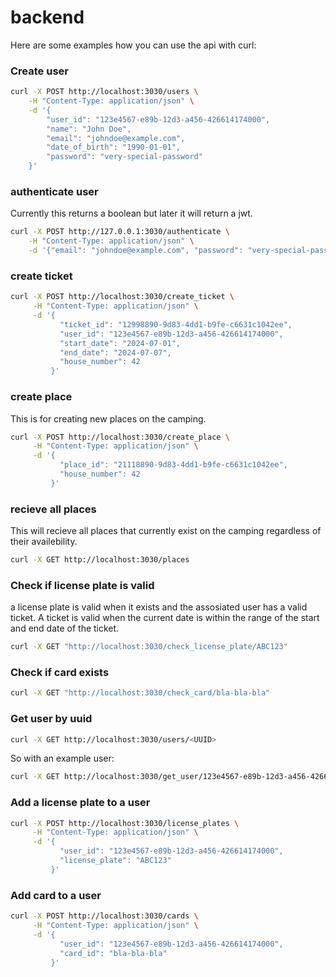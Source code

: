 # backend

Here are some examples how you can use the api with curl:

### Create user

```bash
curl -X POST http://localhost:3030/users \
    -H "Content-Type: application/json" \
    -d '{
        "user_id": "123e4567-e89b-12d3-a456-426614174000",
        "name": "John Doe",
        "email": "johndoe@example.com",
        "date_of_birth": "1990-01-01",
        "password": "very-special-password"
    }'
```

### authenticate user

Currently this returns a boolean but later it will return a jwt.

```bash
curl -X POST http://127.0.0.1:3030/authenticate \
    -H "Content-Type: application/json" \
    -d '{"email": "johndoe@example.com", "password": "very-special-password"}'
```

### create ticket

```bash
curl -X POST http://localhost:3030/create_ticket \
     -H "Content-Type: application/json" \
     -d '{
           "ticket_id": "12998890-9d83-4dd1-b9fe-c6631c1042ee",
           "user_id": "123e4567-e89b-12d3-a456-426614174000",
           "start_date": "2024-07-01",
           "end_date": "2024-07-07",
           "house_number": 42
         }'
```

### create place

This is for creating new places on the camping.

```bash
curl -X POST http://localhost:3030/create_place \
     -H "Content-Type: application/json" \
     -d '{
           "place_id": "21118890-9d83-4dd1-b9fe-c6631c1042ee",
           "house_number": 42
         }'
```

### recieve all places

This will recieve all places that currently exist on the camping regardless of their availebility.

```bash
curl -X GET http://localhost:3030/places
```

### Check if license plate is valid
a license plate is valid when it exists and the assosiated user has a valid ticket. A ticket is valid when the current date is within the range of the start and end date of the ticket.

```bash
curl -X GET "http://localhost:3030/check_license_plate/ABC123"
```

### Check if card exists

```bash
curl -X GET "http://localhost:3030/check_card/bla-bla-bla"
```

### Get user by uuid

```bash
curl -X GET http://localhost:3030/users/<UUID>
```

So with an example user:

```bash
curl -X GET http://localhost:3030/get_user/123e4567-e89b-12d3-a456-426614174000
```


### Add a license plate to a user

```bash
curl -X POST http://localhost:3030/license_plates \
     -H "Content-Type: application/json" \
     -d '{
           "user_id": "123e4567-e89b-12d3-a456-426614174000",
           "license_plate": "ABC123"
         }'
```

### Add card to a user

```bash
curl -X POST http://localhost:3030/cards \
     -H "Content-Type: application/json" \
     -d '{
           "user_id": "123e4567-e89b-12d3-a456-426614174000",
           "card_id": "bla-bla-bla"
         }'
```